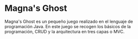 <h1>Magna's Ghost</h1>

<p>Magna's Ghost es un pequeño juego realizado en el lenguaje de programación Java. En este juego se recogen los básicos de la programación, CRUD y la arquitectura en tres capas o MVC.</p>
